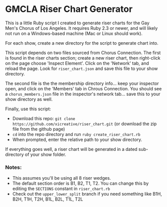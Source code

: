 GMCLA Riser Chart Generator
===========================

This is a little Ruby script I created to generate riser charts for the Gay Men's Chorus of Los Angeles. It requires Ruby 2.3 or newer, and will likely not run on a Windows-based machine (Mac or Linux should work).

For each show, create a new directory for the script to generate chart into.

This script depends on two files sourced from Chorus Connection. The first is found in the riser charts section;  create a new riser chart, then right-click on the page choose 'Inspect Element'. Click on the 'Network' tab, and reload the page. Look for `riser_chart.json` and save this file to your show directory.

The second file is the the membership directory info... keep your inspector open, and click on the 'Members' tab in Chrous Connection. You should see a `chorus_members.json` file in the inspector's network tab... save this to your show directory as well.

Finally, use this script:

- Download this repo: `git clone https://github.com/xicreative/riser_chart.git` (or download the zip file from the github page)
- `cd` into the repo directory and run `ruby create_riser_chart.rb`
- When prompted, enter the relative path to your show directory.

If everything goes well, a riser chart will be generated in a dated sub-directory of your show folder.


### Notes:

- This assumes you'll be using all 8 riser wedges.
- The default section order is B1, B2, T1, T2. You can change this by editing the `SECTIONS` constant in `riser_chart.rb`
- Check out the `upper_lower_split` branch if you need something like B1H, B2H, T1H, T2H, B1L, B2L, T1L, T2L

